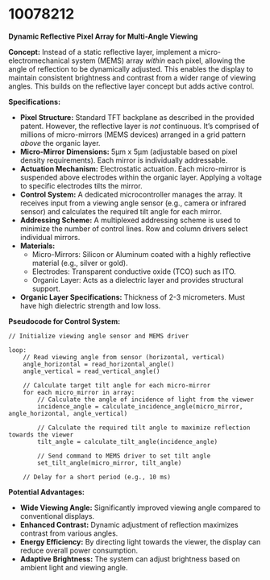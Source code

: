 # 10078212

**Dynamic Reflective Pixel Array for Multi-Angle Viewing**

**Concept:** Instead of a static reflective layer, implement a micro-electromechanical system (MEMS) array *within* each pixel, allowing the angle of reflection to be dynamically adjusted. This enables the display to maintain consistent brightness and contrast from a wider range of viewing angles. This builds on the reflective layer concept but adds active control.

**Specifications:**

*   **Pixel Structure:** Standard TFT backplane as described in the provided patent. However, the reflective layer is *not* continuous. It’s comprised of millions of micro-mirrors (MEMS devices) arranged in a grid pattern *above* the organic layer.
*   **Micro-Mirror Dimensions:** 5µm x 5µm (adjustable based on pixel density requirements). Each mirror is individually addressable.
*   **Actuation Mechanism:** Electrostatic actuation. Each micro-mirror is suspended above electrodes within the organic layer. Applying a voltage to specific electrodes tilts the mirror.
*   **Control System:** A dedicated microcontroller manages the array. It receives input from a viewing angle sensor (e.g., camera or infrared sensor) and calculates the required tilt angle for each mirror.
*   **Addressing Scheme:** A multiplexed addressing scheme is used to minimize the number of control lines. Row and column drivers select individual mirrors.
*   **Materials:**
    *   Micro-Mirrors: Silicon or Aluminum coated with a highly reflective material (e.g., silver or gold).
    *   Electrodes: Transparent conductive oxide (TCO) such as ITO.
    *   Organic Layer: Acts as a dielectric layer and provides structural support.
*   **Organic Layer Specifications:** Thickness of 2-3 micrometers. Must have high dielectric strength and low loss.

**Pseudocode for Control System:**

```
// Initialize viewing angle sensor and MEMS driver

loop:
    // Read viewing angle from sensor (horizontal, vertical)
    angle_horizontal = read_horizontal_angle()
    angle_vertical = read_vertical_angle()

    // Calculate target tilt angle for each micro-mirror
    for each micro_mirror in array:
        // Calculate the angle of incidence of light from the viewer
        incidence_angle = calculate_incidence_angle(micro_mirror, angle_horizontal, angle_vertical)

        // Calculate the required tilt angle to maximize reflection towards the viewer
        tilt_angle = calculate_tilt_angle(incidence_angle)

        // Send command to MEMS driver to set tilt angle
        set_tilt_angle(micro_mirror, tilt_angle)

    // Delay for a short period (e.g., 10 ms)
```

**Potential Advantages:**

*   **Wide Viewing Angle:** Significantly improved viewing angle compared to conventional displays.
*   **Enhanced Contrast:** Dynamic adjustment of reflection maximizes contrast from various angles.
*   **Energy Efficiency:** By directing light towards the viewer, the display can reduce overall power consumption.
*   **Adaptive Brightness:** The system can adjust brightness based on ambient light and viewing angle.